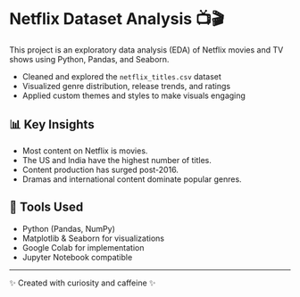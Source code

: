 
# Netflix Dataset Analysis 📺🎬

This project is an exploratory data analysis (EDA) of Netflix movies and TV shows using Python, Pandas, and Seaborn.
- Cleaned and explored the `netflix_titles.csv` dataset
- Visualized genre distribution, release trends, and ratings
- Applied custom themes and styles to make visuals engaging

## 📊 Key Insights

- Most content on Netflix is movies.
- The US and India have the highest number of titles.
- Content production has surged post-2016.
- Dramas and international content dominate popular genres.

## 🧰 Tools Used

- Python (Pandas, NumPy)
- Matplotlib & Seaborn for visualizations
- Google Colab for implementation
- Jupyter Notebook compatible

---

✨ Created with curiosity and caffeine ✨

